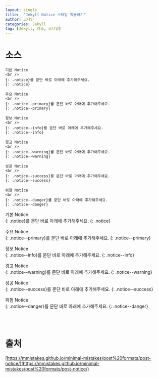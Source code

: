 ```yaml
---
layout: single
title:  "Jekyll Notice 스타일 적용하기"
author: 코나인
categories: Jekyll
tag: [Jekyll, 강조, 스타일]
---
```



# 소스

```
기본 Notice
<br />
{: .notice}를 문단 바로 아래에 추가해주세요.
{: .notice}

주요 Notice
<br />
{: .notice--primary}를 문단 바로 아래에 추가해주세요.
{: .notice--primary}

정보 Notice
<br />
{: .notice--info}를 문단 바로 아래에 추가해주세요.
{: .notice--info}

경고 Notice
<br />
{: .notice--warning}를 문단 바로 아래에 추가해주세요.
{: .notice--warning}

성공 Notice
<br />
{: .notice--success}를 문단 바로 아래에 추가해주세요.
{: .notice--success}

위험 Notice
<br />
{: .notice--danger}를 문단 바로 아래에 추가해주세요.
{: .notice--danger}
```

기본 Notice
<br />
{: .notice}를 문단 바로 아래에 추가해주세요.
{: .notice}

주요 Notice
<br />
{: .notice--primary}를 문단 바로 아래에 추가해주세요.
{: .notice--primary}

정보 Notice
<br />
{: .notice--info}를 문단 바로 아래에 추가해주세요.
{: .notice--info}

경고 Notice
<br />
{: .notice--warning}를 문단 바로 아래에 추가해주세요.
{: .notice--warning}

성공 Notice
<br />
{: .notice--success}를 문단 바로 아래에 추가해주세요.
{: .notice--success}

위험 Notice
<br />
{: .notice--danger}를 문단 바로 아래에 추가해주세요.
{: .notice--danger}

<br />
<br />

# 출처
[https://mmistakes.github.io/minimal-mistakes/post%20formats/post-notice/](https://mmistakes.github.io/minimal-mistakes/post%20formats/post-notice/)

